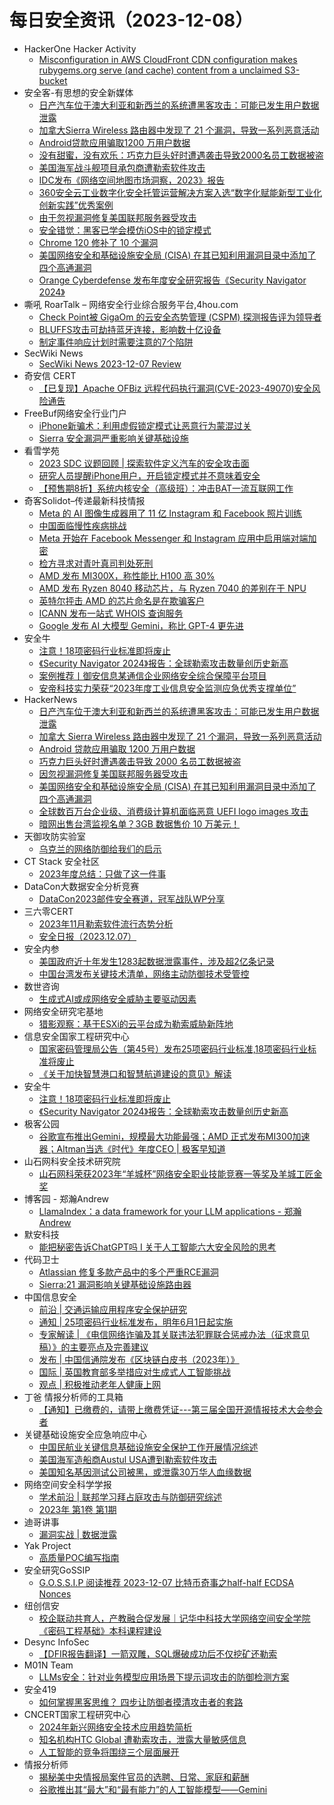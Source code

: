 # 每日安全资讯（2023-12-08）

- HackerOne Hacker Activity
  - [Misconfiguration in AWS CloudFront CDN configuration makes rubygems.org serve (and cache) content from a unclaimed S3-bucket](https://hackerone.com/reports/2262939)
- 安全客-有思想的安全新媒体
  - [日产汽车位于澳大利亚和新西兰的系统遭黑客攻击：可能已发生用户数据泄露](https://www.anquanke.com/post/id/291709)
  - [加拿大Sierra Wireless 路由器中发现了 21 个漏洞，导致一系列恶意活动](https://www.anquanke.com/post/id/291711)
  - [Android贷款应用骗取1200 万用户数据](https://www.anquanke.com/post/id/291713)
  - [没有甜蜜，没有欢乐：巧克力巨头好时遭遇袭击导致2000名员工数据被盗](https://www.anquanke.com/post/id/291715)
  - [美国海军战斗舰项目承包商遭勒索软件攻击](https://www.anquanke.com/post/id/291718)
  - [IDC发布《网络空间地图市场洞察，2023》报告](https://www.anquanke.com/post/id/291721)
  - [360安全云工业数字化安全托管运营解决方案入选“数字化赋能新型工业化创新实践”优秀案例](https://www.anquanke.com/post/id/291723)
  - [由于忽视漏洞修复美国联邦服务器受攻击](https://www.anquanke.com/post/id/291725)
  - [安全错觉：黑客已学会模仿iOS中的锁定模式](https://www.anquanke.com/post/id/291727)
  - [Chrome 120 修补了 10 个漏洞](https://www.anquanke.com/post/id/291730)
  - [美国网络安全和基础设施安全局 (CISA) 在其已知利用漏洞目录中添加了四个高通漏洞](https://www.anquanke.com/post/id/291732)
  - [Orange Cyberdefense 发布年度安全研究报告《Security Navigator 2024》](https://www.anquanke.com/post/id/291734)
- 嘶吼 RoarTalk – 网络安全行业综合服务平台,4hou.com
  - [Check Point被 GigaOm 的云安全态势管理 (CSPM) 探测报告评为领导者](https://www.4hou.com/posts/kjvr)
  - [BLUFFS攻击可劫持蓝牙连接，影响数十亿设备](https://www.4hou.com/posts/ZGQE)
  - [制定事件响应计划时需要注意的7个陷阱](https://www.4hou.com/posts/8zL5)
- SecWiki News
  - [SecWiki News 2023-12-07 Review](http://www.sec-wiki.com/?2023-12-07)
- 奇安信 CERT
  - [【已复现】Apache OFBiz 远程代码执行漏洞(CVE-2023-49070)安全风险通告](https://mp.weixin.qq.com/s?__biz=MzU5NDgxODU1MQ==&mid=2247500112&idx=1&sn=3d09660676b3b35476a8ff429da2866d&chksm=fe79e5c8c90e6cde74073a6f553029076df69d4af9118ce5459461d358f5e157855fd39b79c7&scene=58&subscene=0#rd)
- FreeBuf网络安全行业门户
  - [iPhone新骗术：利用虚假锁定模式让恶意行为蒙混过关](https://www.freebuf.com/news/385994.html)
  - [Sierra 安全漏洞严重影响关键基础设施](https://www.freebuf.com/news/385952.html)
- 看雪学苑
  - [2023 SDC 议题回顾 | 探索软件定义汽车的安全攻击面](https://mp.weixin.qq.com/s?__biz=MjM5NTc2MDYxMw==&mid=2458531111&idx=1&sn=fc09bef1d3fe1392c69edb5fca0d1f10&chksm=b18d05ad86fa8cbb5b15c479cec1ec476c0efe5665966f896690a961a695beb553e06a5faa11&scene=58&subscene=0#rd)
  - [研究人员提醒iPhone用户，开启锁定模式并不意味着安全](https://mp.weixin.qq.com/s?__biz=MjM5NTc2MDYxMw==&mid=2458531111&idx=2&sn=1f294cc569956ee82aed5100ff9397b7&chksm=b18d05ad86fa8cbb7c2305d4e387d80da476dbb355b5a81c92b084e0ba46c67774ce55058ce5&scene=58&subscene=0#rd)
  - [【预售期8折】系统内核安全（高级班）：冲击BAT一流互联网工作](https://mp.weixin.qq.com/s?__biz=MjM5NTc2MDYxMw==&mid=2458531111&idx=3&sn=f8398810736fd8f34c73a72059d64079&chksm=b18d05ad86fa8cbbdc382fbb7c91d7c53b8517a49b9bdb290fb303bfb4fe69b9258c3260ce70&scene=58&subscene=0#rd)
- 奇客Solidot–传递最新科技情报
  - [Meta 的 AI 图像生成器用了 11 亿 Instagram 和 Facebook 照片训练](https://www.solidot.org/story?sid=76830)
  - [中国面临慢性疾病挑战](https://www.solidot.org/story?sid=76829)
  - [Meta 开始在 Facebook Messenger 和 Instagram 应用中启用端对端加密](https://www.solidot.org/story?sid=76828)
  - [检方寻求对青叶真司判处死刑](https://www.solidot.org/story?sid=76827)
  - [AMD 发布 MI300X，称性能比 H100 高 30%](https://www.solidot.org/story?sid=76826)
  - [AMD 发布 Ryzen 8040 移动芯片，与 Ryzen 7040 的差别在于 NPU](https://www.solidot.org/story?sid=76825)
  - [英特尔抨击 AMD 的芯片命名是在欺骗客户](https://www.solidot.org/story?sid=76822)
  - [ICANN 发布一站式 WHOIS 查询服务](https://www.solidot.org/story?sid=76821)
  - [Google 发布 AI 大模型 Gemini，称比 GPT-4 更先进](https://www.solidot.org/story?sid=76820)
- 安全牛
  - [注意！18项密码行业标准即将废止](https://www.aqniu.com/industry/101496.html)
  - [《Security Navigator 2024》报告：全球勒索攻击数量创历史新高](https://www.aqniu.com/vendor/101492.html)
  - [案例推荐丨御安信息某通信企业网络安全综合保障平台项目](https://www.aqniu.com/vendor/101487.html)
  - [安帝科技实力荣获“2023年度工业信息安全监测应急优秀支撑单位”](https://www.aqniu.com/vendor/101482.html)
- HackerNews
  - [日产汽车位于澳大利亚和新西兰的系统遭黑客攻击：可能已发生用户数据泄露](https://hackernews.cc/archives/47682)
  - [加拿大 Sierra Wireless 路由器中发现了 21 个漏洞，导致一系列恶意活动](https://hackernews.cc/archives/47677)
  - [Android 贷款应用骗取 1200 万用户数据](https://hackernews.cc/archives/47673)
  - [巧克力巨头好时遭遇袭击导致 2000 名员工数据被盗](https://hackernews.cc/archives/47669)
  - [因忽视漏洞修复美国联邦服务器受攻击](https://hackernews.cc/archives/47664)
  - [美国网络安全和基础设施安全局 (CISA) 在其已知利用漏洞目录中添加了四个高通漏洞](https://hackernews.cc/archives/47657)
  - [全球数百万台企业级、消费级计算机面临恶意 UEFI logo images 攻击](https://hackernews.cc/archives/47652)
  - [暗网出售台湾监视名单？3GB 数据售价 10 万美元！](https://hackernews.cc/archives/47642)
- 天御攻防实验室
  - [乌克兰的网络防御给我们的启示](https://mp.weixin.qq.com/s?__biz=MzU0MzgyMzM2Nw==&mid=2247485172&idx=1&sn=13535c8708cb3967e2452fdd08c21df9&chksm=fb04c59ccc734c8a41fc1f31e3521924ad4ca2ea8f4e47833e3113e970d7f3e424941ce06b46&scene=58&subscene=0#rd)
- CT Stack 安全社区
  - [2023年度总结：只做了这一件事](https://mp.weixin.qq.com/s?__biz=MzIzOTE1ODczMg==&mid=2247498898&idx=1&sn=ec952aba0d16852696537546561bdc11&chksm=e92ce831de5b6127db769f69b6db768522832a211079dd18971c18c3278fb5c503b38303da45&scene=58&subscene=0#rd)
- DataCon大数据安全分析竞赛
  - [DataCon2023邮件安全赛道，冠军战队WP分享](https://mp.weixin.qq.com/s?__biz=MzU5Njg1NzMyNw==&mid=2247487722&idx=1&sn=131a01e88b9b43405ecc860bc78dfcb2&chksm=fe5d086ac92a817ccfcfa7273b03c36b9aefcf948da97e73b712c7839c304d8c2c555b05ab1b&scene=58&subscene=0#rd)
- 三六零CERT
  - [2023年11月勒索软件流行态势分析](https://mp.weixin.qq.com/s?__biz=MzU5MjEzOTM3NA==&mid=2247499692&idx=1&sn=e8fb3696b94289921264febdeab5340c&chksm=fe26faadc95173bbd87ee83c4bfbe93ee1e3f8a51fd4a019e13203c4fc3473817350a98e7d79&scene=58&subscene=0#rd)
  - [安全日报（2023.12.07）](https://mp.weixin.qq.com/s?__biz=MzU5MjEzOTM3NA==&mid=2247499692&idx=2&sn=be5154d177c9a07b8bc8df4327a5b75f&chksm=fe26faadc95173bb9bbff070d48de2dddd86e7c7bc3766b42d95889ac183e5956ebdf021cbe8&scene=58&subscene=0#rd)
- 安全内参
  - [美国政府近十年发生1283起数据泄露事件，涉及超2亿条记录](https://mp.weixin.qq.com/s?__biz=MzI4NDY2MDMwMw==&mid=2247510534&idx=1&sn=2b46c78258707e1578c7a1baba87d502&chksm=ebfaed26dc8d643034259139d2b8f2bf71c31b0e7fb8c87ae45adbc789485c6b666b9692a1f0&scene=58&subscene=0#rd)
  - [中国台湾发布关键技术清单，网络主动防御技术受管控](https://mp.weixin.qq.com/s?__biz=MzI4NDY2MDMwMw==&mid=2247510534&idx=2&sn=98ff3b867aabe92374a542d31869888c&chksm=ebfaed26dc8d64305156640c93283c268a40f9337b8b34e7ff155a72435accdc65dc31a5bf6a&scene=58&subscene=0#rd)
- 数世咨询
  - [生成式AI或成网络安全威胁主要驱动因素](https://mp.weixin.qq.com/s?__biz=MzkxNzA3MTgyNg==&mid=2247505662&idx=1&sn=9dde2d631750dfa651a7ff1dd6fc0a21&chksm=c144a443f6332d55b1ff0861d32e963fe71b5402c4e9c079f9a4d9b8e67e14b5976bb7ef55bf&scene=58&subscene=0#rd)
- 网络安全研究宅基地
  - [猎影观察：基于ESXi的云平台成为勒索威胁新阵地](https://mp.weixin.qq.com/s?__biz=MzUyMDEyNTkwNA==&mid=2247496052&idx=1&sn=5e6b4deb228ee7e83e0964cc70f51ce8&chksm=f9ed9dcbce9a14dd96e9172bf04c6bba2d1f3838a3f67ce903fffa3aec17836eb7b7e0b9da8a&scene=58&subscene=0#rd)
- 信息安全国家工程研究中心
  - [国家密码管理局公告（第45号）发布25项密码行业标准,18项密码行业标准将废止](https://mp.weixin.qq.com/s?__biz=MzU5OTQ0NzY3Ng==&mid=2247495514&idx=1&sn=7e40bedb68b9e155f4275527d577ce1c&chksm=feb66e49c9c1e75fd931c31bc837fa4ba3b2093cd2d9e88cca8fef92d1f739879bdaa6e00043&scene=58&subscene=0#rd)
  - [《关于加快智慧港口和智慧航道建设的意见》解读](https://mp.weixin.qq.com/s?__biz=MzU5OTQ0NzY3Ng==&mid=2247495514&idx=2&sn=8a9219c8dd2ee7981c7db6361f2b7c58&chksm=feb66e49c9c1e75f7edb797a80cc46779d9224233267ce4a341e41756dec14b3e6756e6d6368&scene=58&subscene=0#rd)
- 安全牛
  - [注意！18项密码行业标准即将废止](https://mp.weixin.qq.com/s?__biz=MjM5Njc3NjM4MA==&mid=2651126779&idx=1&sn=eda285eb99b4dfb198114657df6c9526&chksm=bd144b288a63c23e67ab38f48d65425b33e9dd3fa7532b0958517953eb4207784dc9b3946581&scene=58&subscene=0#rd)
  - [《Security Navigator 2024》报告：全球勒索攻击数量创历史新高](https://mp.weixin.qq.com/s?__biz=MjM5Njc3NjM4MA==&mid=2651126779&idx=2&sn=0a32dc35fa5124b202772c8a84cf1683&chksm=bd144b288a63c23e0083c44ceaba5dbc2d1e4c63a430b56829322cf94173bdb652ef1f425dcd&scene=58&subscene=0#rd)
- 极客公园
  - [谷歌宣布推出Gemini，规模最大功能最强；AMD 正式发布MI300加速器；Altman当选《时代》年度CEO | 极客早知道](https://mp.weixin.qq.com/s?__biz=MTMwNDMwODQ0MQ==&mid=2653024710&idx=1&sn=c18320e58bdb7ba32da27b2531f842a4&chksm=7e548c7049230566e11705be14e6b5e2e0f408ed82c0b9e880a0737111e75356d6ba39abd684&scene=58&subscene=0#rd)
- 山石网科安全技术研究院
  - [山石网科荣获2023年“羊城杯”网络安全职业技能竞赛一等奖及羊城工匠金奖](https://mp.weixin.qq.com/s?__biz=MzUzMDUxNTE1Mw==&mid=2247503162&idx=1&sn=6b40aa7291c388e509ba0a555acb3867&chksm=fa521884cd2591921fcc6eddb2afe104f15bb10fd2eb144500f2bb9e43fcee3226f13df66d57&scene=58&subscene=0#rd)
- 博客园 - 郑瀚Andrew
  - [LlamaIndex：a data framework for your LLM applications - 郑瀚Andrew](https://www.cnblogs.com/LittleHann/p/17879401.html)
- 默安科技
  - [能把秘密告诉ChatGPT吗 I 关于人工智能六大安全风险的思考](https://mp.weixin.qq.com/s?__biz=MzIzODQxMjM2NQ==&mid=2247497840&idx=1&sn=e12c894b7d42f674e3122bab7b865643&chksm=e93b0f52de4c8644c59233413f5a322d36ab525db74105a6ef1302fa1b8e53d4195b961ba817&scene=58&subscene=0#rd)
- 代码卫士
  - [Atlassian 修复多款产品中的多个严重RCE漏洞](https://mp.weixin.qq.com/s?__biz=MzI2NTg4OTc5Nw==&mid=2247518302&idx=1&sn=9ede9c29a5c7c063571222672e754926&chksm=ea94b934dde330222c90b770d277247b3ad535c2b85b8082228c17630922ff9ea123ab19691f&scene=58&subscene=0#rd)
  - [Sierra:21 漏洞影响关键基础设施路由器](https://mp.weixin.qq.com/s?__biz=MzI2NTg4OTc5Nw==&mid=2247518302&idx=2&sn=cdf6b4ed956472e8f544b57d5e1ea074&chksm=ea94b934dde33022986046f72cc06f57a56d288c1d50adebad5308a072310a717ba8358c1480&scene=58&subscene=0#rd)
- 中国信息安全
  - [前沿 | 交通运输应用程序安全保护研究](https://mp.weixin.qq.com/s?__biz=MzA5MzE5MDAzOA==&mid=2664199344&idx=2&sn=bdf98c41251ce46ede384a88c8122009&chksm=8b597649bc2eff5ff2be001798d63f50025ff5597427a436b9593df11638b6797b78ea516b3e&scene=58&subscene=0#rd)
  - [通知 | 25项密码行业标准发布，明年6月1日起实施](https://mp.weixin.qq.com/s?__biz=MzA5MzE5MDAzOA==&mid=2664199344&idx=3&sn=c3c2e27f46694c30b0779241c856af58&chksm=8b597649bc2eff5fe695b43c95b57eb59cc227551882b44fbfd91d90af5bac7cef4c28101c97&scene=58&subscene=0#rd)
  - [专家解读 | 《电信网络诈骗及其关联违法犯罪联合惩戒办法（征求意见稿）》的主要亮点及完善建议](https://mp.weixin.qq.com/s?__biz=MzA5MzE5MDAzOA==&mid=2664199344&idx=4&sn=1a010428fb1f2199d056b09923c2b9a8&chksm=8b597649bc2eff5f808c768f54484f38d1e360352608941c17e43869829c95310ba5b9d1ec81&scene=58&subscene=0#rd)
  - [发布 | 中国信通院发布《区块链白皮书（2023年）》](https://mp.weixin.qq.com/s?__biz=MzA5MzE5MDAzOA==&mid=2664199344&idx=5&sn=bb2dfe5878a88a7da8265815525080b9&chksm=8b597649bc2eff5f6ecc6706c5451cca9d46503308fbca3b24f6ebd3736bd47b11279e83a1d3&scene=58&subscene=0#rd)
  - [国际 | 英国教育部多举措应对生成式人工智能挑战](https://mp.weixin.qq.com/s?__biz=MzA5MzE5MDAzOA==&mid=2664199344&idx=7&sn=5c8263ec290d084b836ab5c3edac95e9&chksm=8b597649bc2eff5f88c0d80f49fc18cd581d85bb06142825769d6c41632d72d45ffd805ec346&scene=58&subscene=0#rd)
  - [观点 | 积极推动老年人健康上网](https://mp.weixin.qq.com/s?__biz=MzA5MzE5MDAzOA==&mid=2664199344&idx=8&sn=58226cd9f8e2684008cbe0fa52ac61dc&chksm=8b597649bc2eff5f9ad1d6c14cc7aeedb48d3077f346edbe689ba73d1b2a032aad62f4d331d1&scene=58&subscene=0#rd)
- 丁爸 情报分析师的工具箱
  - [【通知】已缴费的，请带上缴费凭证---第三届全国开源情报技术大会参会者](https://mp.weixin.qq.com/s?__biz=MzI2MTE0NTE3Mw==&mid=2651140791&idx=1&sn=26ec4315c6b616fb85bc3b7e25515f08&chksm=f1af458dc6d8cc9bc5fd36ef1861b46a00116670d43cdda3d3d204acc03dd3db38ca99d9bc0d&scene=58&subscene=0#rd)
- 关键基础设施安全应急响应中心
  - [中国民航业关键信息基础设施安全保护工作开展情况综述](https://mp.weixin.qq.com/s?__biz=MzkyMzAwMDEyNg==&mid=2247541062&idx=1&sn=4372d7352d2b48cd2e81f68d882b4d20&chksm=c1e9ad17f69e2401e71121ff5aaa0f608f066ec4fbbcfb052489e63b9644950ee0c3d6716b53&scene=58&subscene=0#rd)
  - [美国海军造船商Austul USA遭到勒索软件攻击](https://mp.weixin.qq.com/s?__biz=MzkyMzAwMDEyNg==&mid=2247541062&idx=2&sn=c0326277177f544fd2f5f1679d2d7f7b&chksm=c1e9ad17f69e240185b1f07c02938630c5fc728126bec4f4df0a663ca787bbacd6e6bdc48142&scene=58&subscene=0#rd)
  - [美国知名基因测试公司被黑，或泄露30万华人血缘数据](https://mp.weixin.qq.com/s?__biz=MzkyMzAwMDEyNg==&mid=2247541062&idx=3&sn=b25bdbfafdf6ebbbe3fd9234447b0940&chksm=c1e9ad17f69e24016c6e4bccaad81179b328eedbd16af707f2b4e0505d92aeb7e8540a9fccc7&scene=58&subscene=0#rd)
- 网络空间安全科学学报
  - [学术前沿 | 联邦学习拜占庭攻击与防御研究综述](https://mp.weixin.qq.com/s?__biz=MzI0NjU2NDMwNQ==&mid=2247496200&idx=1&sn=6bd3d828b5cdfa3a1ca4d10b027304ae&chksm=e9bfe6b6dec86fa0ca3a6c327cd9767a78b2265c4ca5f7842f85f7cbfb3f9687200bcd1fb421&scene=58&subscene=0#rd)
  - [2023年 第1卷 第1期](https://mp.weixin.qq.com/s?__biz=MzI0NjU2NDMwNQ==&mid=2247496200&idx=2&sn=d8be1e673a9c4b7fbfa5ede34ac51c6d&chksm=e9bfe6b6dec86fa0e7a5a9f49fd5e311360bee02ba268d2a9cceb5d7289996664242a58377f5&scene=58&subscene=0#rd)
- 迪哥讲事
  - [漏洞实战 | 数据泄露](https://mp.weixin.qq.com/s?__biz=MzIzMTIzNTM0MA==&mid=2247492927&idx=1&sn=003adb5aa31c74697a42113312b5cfbe&chksm=e8a5ef5cdfd2664a0b74949583d42362768446f385592607ff59530ebbbbfa1b828eaa322b02&scene=58&subscene=0#rd)
- Yak Project
  - [高质量POC编写指南](https://mp.weixin.qq.com/s?__biz=Mzk0MTM4NzIxMQ==&mid=2247517728&idx=1&sn=b7d083805fa168f1f9a6f4a1437286c4&chksm=c2d1fa84f5a67392dac579806841961c376066321c137597776585dfa715cc6f42b09d294d48&scene=58&subscene=0#rd)
- 安全研究GoSSIP
  - [G.O.S.S.I.P 阅读推荐 2023-12-07 比特币奇事之half-half ECDSA Nonces](https://mp.weixin.qq.com/s?__biz=Mzg5ODUxMzg0Ng==&mid=2247496885&idx=1&sn=88a413d1c4e457de934472759e27f3af&chksm=c063da6cf714537a1fbbf76ce3d701e1df88188fb72d742705d08543b529af64d4d560d9b8af&scene=58&subscene=0#rd)
- 纽创信安
  - [校企联动共育人，产教融合促发展｜记华中科技大学网络空间安全学院《密码工程基础》本科课程建设](https://mp.weixin.qq.com/s?__biz=MzAwNTczMjAzMg==&mid=2650238579&idx=1&sn=e35112f754410536a2d663c102b373e1&chksm=831beddcb46c64caafa67dad94d12ca7aece4b211248913118bc36908a506ff04c47c8ebec02&scene=58&subscene=0#rd)
- Desync InfoSec
  - [【DFIR报告翻译】一箭双雕，SQL爆破成功后不仅挖矿还勒索](https://mp.weixin.qq.com/s?__biz=MzkzMDE3ODc1Mw==&mid=2247487144&idx=1&sn=8df3bab97837370505611579d63412b6&chksm=c27f7d06f508f4101fbc77cbf2ddbe311d7322444dd7fe2e9b341ca323e055efe13352aa9524&scene=58&subscene=0#rd)
- M01N Team
  - [LLMs安全：针对业务模型应用场景下提示词攻击的防御检测方案](https://mp.weixin.qq.com/s?__biz=MzkyMTI0NjA3OA==&mid=2247492874&idx=1&sn=808e00c6c48f93039ba6c795eb193a0d&chksm=c184251bf6f3ac0dab341476bccbcdfd723e836678b3bcb25be979e76d001c45584a07c191d2&scene=58&subscene=0#rd)
- 安全419
  - [如何掌握黑客思维？ 四步让防御者摸清攻击者的套路](https://mp.weixin.qq.com/s?__biz=MzUyMDQ4OTkyMg==&mid=2247535877&idx=1&sn=50f3c5eab84dee5b1bd7e231d5d6a2b5&chksm=f9eb93a8ce9c1abe0a707ba1405491797396df6e7e26c848907b08b82c61deb16ca245205641&scene=58&subscene=0#rd)
- CNCERT国家工程研究中心
  - [2024年新兴网络安全技术应用趋势简析](https://mp.weixin.qq.com/s?__biz=MzUzNDYxOTA1NA==&mid=2247541530&idx=1&sn=ba3062700655dbb7bad911b9ecc1ebb4&chksm=fa9395dbcde41ccdb2f94cbb7c53027d094839337ba2d1b6a79ba7004cde9da4e9af09294755&scene=58&subscene=0#rd)
  - [知名机构HTC Global 遭勒索攻击，泄露大量敏感信息](https://mp.weixin.qq.com/s?__biz=MzUzNDYxOTA1NA==&mid=2247541530&idx=2&sn=717503520b5665c17d5e212e5f41d745&chksm=fa9395dbcde41ccd6203e4fd054d541b5a78455e42ab49465c25ff93ff8f9fa07a0d1f6ca1fd&scene=58&subscene=0#rd)
  - [人工智能的竞争将围绕三个层面展开](https://mp.weixin.qq.com/s?__biz=MzUzNDYxOTA1NA==&mid=2247541530&idx=3&sn=d5ccbd10001d3d44f8f143ee02f32c21&chksm=fa9395dbcde41ccdef8b177da4e5999cbe7a711b0f18590435aa6752ab00bbef3f99f837813c&scene=58&subscene=0#rd)
- 情报分析师
  - [揭秘美中央情报局案件官员的选聘、日常、家庭和薪酬](https://mp.weixin.qq.com/s?__biz=MzA3Mjc1MTkwOA==&mid=2650542412&idx=1&sn=86b45899e2e38449ff57a66fa872d538&chksm=87113f07b066b611b6003c155122939a20488391faba9750cb258df4e216f4af7dcf07338915&scene=58&subscene=0#rd)
  - [谷歌推出其“最大”和“最有能力”的人工智能模型——Gemini](https://mp.weixin.qq.com/s?__biz=MzA3Mjc1MTkwOA==&mid=2650542412&idx=2&sn=3889923b97fb295ad0f5feb09636eb1c&chksm=87113f07b066b611a909cebfeda0246c33a3960d82c00da15ed5bf8c1c835e3ffaaf1935beae&scene=58&subscene=0#rd)
